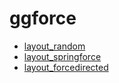 ﻿# ggforce



+ [layout_random](ggforce/layout_random.1) 
+ [layout_springforce](ggforce/layout_springforce.1) 
+ [layout_forcedirected](ggforce/layout_forcedirected.1) 
